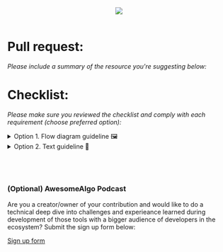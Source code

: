 <div align="center">
<a href="https://github.com/aorumbayev/awesome-algorand"><img src="https://ipfs.algonode.xyz/ipfs/bafybeibsc2khpnpurdz43uunrxnbttes5skbeftnsjtm5axq2vqv7bwz3q"></a>
</div>
<br/>

# Pull request:

_Please include a summary of the resource you're suggesting below:_

# Checklist:

_Please make sure you reviewed the checklist and comply with each requirement (choose preferred option):_

<details><summary>Option 1. Flow diagram guideline 🖼️</summary>

[![](https://mermaid.ink/img/pako:eNplUstu2zAQ_JUFL0mBuL370EKRH80hQeD20KAqkI24lojyIZBUBEHyv3cpxbGC6kTN7s7MPgZROkliLSqPTQ0_N4UF_rLfT679A6vV1zG0L0bFAI-HEW6vG08NeoKj8-DpVVH3aa64TcmQDxkHe9cWjJbORq9e2qhsBQmIDrKOgjOU6coliFnS8zvp5ttpJson1TM6wmbIpCTJao0LKjrfMw-XXhn0f6Xr7Bfk3JpzPxt5BUel6Uy1maieKIzw6_pAKPuFb6bADlX8v5W57MGx9gdLF-sjbIf7HnIeHZdr7bowNbjsLn_v3tkpWLVKklaWQpK2EhoMIY0mvzsb3l4M74bHA6gAUUXN3c8qnD3NseYAT_eVbGJP0PMDGgJ3hAM7aH1Jz7ACSaH0qkk5HwRSa9sZ2L0DuyUwWdgPd4AGeEq801hjBEO-mj3EmvgioFNaA7dZVeQBE94RRUBrXWvL1FxKLGu0FaV12-n_sso3W_vFopZI8rUXN4J1DSrJZzqkcCGYxVAh1vyUfAaFKOyJ87CN7kdvS7GOvqUb0TYSI20U8nUbsT6iDoySTNr3891P53_6B5MdBZ4?type=png)](https://mermaid.live/edit#pako:eNplUstu2zAQ_JUFL0mBuL370EKRH80hQeD20KAqkI24lojyIZBUBEHyv3cpxbGC6kTN7s7MPgZROkliLSqPTQ0_N4UF_rLfT679A6vV1zG0L0bFAI-HEW6vG08NeoKj8-DpVVH3aa64TcmQDxkHe9cWjJbORq9e2qhsBQmIDrKOgjOU6coliFnS8zvp5ttpJson1TM6wmbIpCTJao0LKjrfMw-XXhn0f6Xr7Bfk3JpzPxt5BUel6Uy1maieKIzw6_pAKPuFb6bADlX8v5W57MGx9gdLF-sjbIf7HnIeHZdr7bowNbjsLn_v3tkpWLVKklaWQpK2EhoMIY0mvzsb3l4M74bHA6gAUUXN3c8qnD3NseYAT_eVbGJP0PMDGgJ3hAM7aH1Jz7ACSaH0qkk5HwRSa9sZ2L0DuyUwWdgPd4AGeEq801hjBEO-mj3EmvgioFNaA7dZVeQBE94RRUBrXWvL1FxKLGu0FaV12-n_sso3W_vFopZI8rUXN4J1DSrJZzqkcCGYxVAh1vyUfAaFKOyJ87CN7kdvS7GOvqUb0TYSI20U8nUbsT6iDoySTNr3891P53_6B5MdBZ4)

</details>

<details><summary>Option 2. Text guideline 📜</summary>

## You are submiting a new resource on AwesomeAlgo:

> ⚠️ PLEASE NOTE - Do not expect a prompt review for your PR unless you have truthfully went over contribution guidelines, filled the PR description correctly AND most importantly your changes are passing linters in [GitHub Actions pipeline](https://github.com/aorumbayev/awesome-algorand/actions/workflows/ci.yaml).

-   [ ] My code follows the [contribution guidelines](../CONTRIBUTING.md) of this project
-   [ ] (**IMPORTANT**) This pull request title **must** have title in the following format `{Name of Resource} - description`. For example, if you're adding a new resource named `Awesome Algorand`, your pull request title must be `Awesome Algorand - a curated list of resources...`.
-   [ ] I am aware that the PR title will be used as part of the automated tweet that will be sent on behalf of `@awesome_algo`'s official twitter account once this PR is merged.
    -   For your reference, the tweet message is assembled as follows:
    ```
    "⭐️ Check out ${{ steps.PR.outputs.pr_title }} on AwesomeAlgo website. Head to awesomealgo.com to explore #awesome tools and platforms in #algorand ecosystem. ⚡️"
    ```

## If you are adding a new PR for [AlgoHelp](algohelp.awesomealgo.com):

> ⚠️ PLEASE NOTE - I kindly request that only pull requests from individuals or teams officially affiliated with Algorand Inc, Foundation or a team behind a platform/utility that provides engineering resources to support the adoption of Algorand by developers or the overall wellbeing of the ecosystem are submitted. This is to ensure that the community has access to the most relevant and useful information.

-   [ ] I have updated the [AlgoHelp](https://github.com/aorumbayev/awesome-algorand/blob/main/markdown/algohelp.md) file by appending the new repository.

</details>

## <br>

### (Optional) AwesomeAlgo Podcast

Are you a creator/owner of your contribution and would like to do a technical deep dive into challenges and experieance learned during development of those tools with a bigger audience of developers in the ecosystem? Submit the sign up form below:

[Sign up form](https://2c5n1ed3kz6.typeform.com/to/pAP5oPFx)
